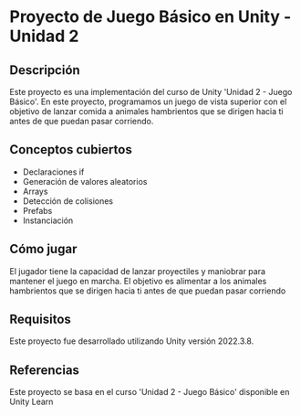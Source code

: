 # Proyecto de Juego Básico en Unity - Unidad 2

## Descripción
Este proyecto es una implementación del curso de Unity 'Unidad 2 - Juego Básico'. En este proyecto, programamos un juego de vista superior con el objetivo de lanzar comida a animales hambrientos que se dirigen hacia ti antes de que puedan pasar corriendo.

## Conceptos cubiertos
- Declaraciones if
- Generación de valores aleatorios
- Arrays
- Detección de colisiones
- Prefabs
- Instanciación

## Cómo jugar
El jugador tiene la capacidad de lanzar proyectiles y maniobrar para mantener el juego en marcha. El objetivo es alimentar a los animales hambrientos que se dirigen hacia ti antes de que puedan pasar corriendo

## Requisitos
Este proyecto fue desarrollado utilizando Unity versión 2022.3.8.

## Referencias
Este proyecto se basa en el curso 'Unidad 2 - Juego Básico' disponible en Unity Learn

